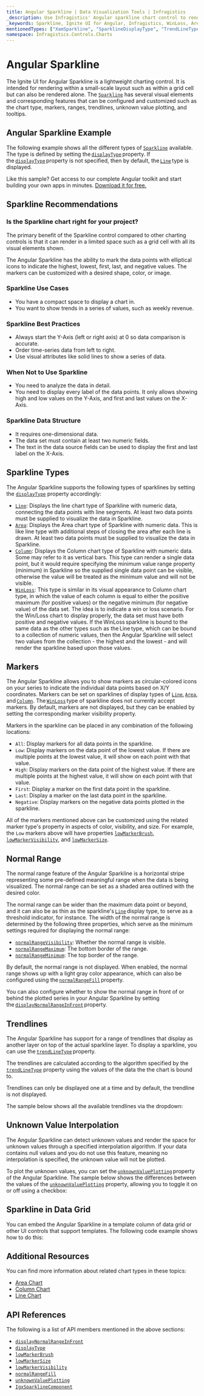 ```yaml
---
title: Angular Sparkline | Data Visualization Tools | Infragistics
_description: Use Infragistics' Angular sparkline chart control to render in a small scale layout such as a grid cell or stand alone. Learn about the Ignite UI for Angular sparkline chart configurable elements!
_keywords: Sparkline, Ignite UI for Angular, Infragistics, WinLoss, Area, Column
mentionedTypes: ["XamSparkline", "SparklineDisplayType", "TrendLineType"]
namespace: Infragistics.Controls.Charts
---
```


# Angular Sparkline

The Ignite UI for Angular Sparkline is a lightweight charting control. It is intended for rendering within a small-scale layout such as within a grid cell but can also be rendered alone. The [`Sparkline`]({environment:dvApiBaseUrl}/products/ignite-ui-angular/api/docs/typescript/latest/classes/igniteui_angular_excel.sparkline.html) has several visual elements and corresponding features that can be configured and customized such as the chart type, markers, ranges, trendlines, unknown value plotting, and tooltips.

## Angular Sparkline Example

The following example shows all the different types of [`Sparkline`]({environment:dvApiBaseUrl}/products/ignite-ui-angular/api/docs/typescript/latest/classes/igniteui_angular_excel.sparkline.html) available. The type is defined by setting the [`displayType`]({environment:dvApiBaseUrl}/products/ignite-ui-angular/api/docs/typescript/latest/classes/igniteui_angular_charts.igxsparklinecomponent.html#displayType) property. If the [`displayType`]({environment:dvApiBaseUrl}/products/ignite-ui-angular/api/docs/typescript/latest/classes/igniteui_angular_charts.igxsparklinecomponent.html#displayType) property is not specified, then by default, the [`Line`]({environment:dvApiBaseUrl}/products/ignite-ui-angular/api/docs/typescript/latest/enums/igniteui_angular_charts.sparklinedisplaytype.html#Line) type is displayed.

<code-view style="height: 450px" alt="Angular Sparkline Example"
           data-demos-base-url="{environment:dvDemosBaseUrl}"
                    iframe-src="{environment:dvDemosBaseUrl}/charts/sparkline/display-types"
                                                 github-src="charts/sparkline/display-types">
</code-view>


<div class="divider--half"></div>

Like this sample? Get access to our complete Angular toolkit and start building your own apps in minutes. <a href="{environment:infragisticsBaseUrl}/products/ignite-ui-angular/download">Download it for free.</a>

## Sparkline Recommendations

### Is the Sparkline chart right for your project?

The primary benefit of the Sparkline control compared to other charting controls is that it can render in a limited space such as a grid cell with all its visual elements shown.

The Angular Sparkline has the ability to mark the data points with elliptical icons to indicate the highest, lowest, first, last, and negative values. The markers can be customized with a desired shape, color, or image.

### Sparkline Use Cases

*   You have a compact space to display a chart in.
*   You want to show trends in a series of values, such as weekly revenue.

### Sparkline Best Practices

*   Always start the Y-Axis (left or right axis) at 0 so data comparison is accurate.
*   Order time-series data from left to right.
*   Use visual attributes like solid lines to show a series of data.

### When Not to Use Sparkline

*   You need to analyze the data in detail.
*   You need to display every label of the data points. It only allows showing high and low values on the Y-Axis, and first and last values on the X-Axis.

### Sparkline Data Structure

*   It requires one-dimensional data.
*   The data set must contain at least two numeric fields.
*   The text in the data source fields can be used to display the first and last label on the X-Axis.

## Sparkline Types

The Angular Sparkline supports the following types of sparklines by setting the [`displayType`]({environment:dvApiBaseUrl}/products/ignite-ui-angular/api/docs/typescript/latest/classes/igniteui_angular_charts.igxsparklinecomponent.html#displayType) property accordingly:

*   [`Line`]({environment:dvApiBaseUrl}/products/ignite-ui-angular/api/docs/typescript/latest/enums/igniteui_angular_charts.sparklinedisplaytype.html#Line):  Displays the line chart type of Sparkline with numeric data, connecting the data points with line segments. At least two data points must be supplied to visualize the data in Sparkline.
*   [`Area`]({environment:dvApiBaseUrl}/products/ignite-ui-angular/api/docs/typescript/latest/enums/igniteui_angular_charts.sparklinedisplaytype.html#Area): Displays the Area chart type of Sparkline with numeric data. This is like line type with additional steps of closing the area after each line is drawn. At least two data points must be supplied to visualize the data in Sparkline.
*   [`Column`]({environment:dvApiBaseUrl}/products/ignite-ui-angular/api/docs/typescript/latest/enums/igniteui_angular_charts.sparklinedisplaytype.html#Column): Displays the Column chart type of Sparkline with numeric data. Some may refer to it as vertical bars. This type can render a single data point, but it would require specifying the minimum value range property (minimum) in Sparkline so the supplied single data point can be visible, otherwise the value will be treated as the minimum value and will not be visible.
*   [`WinLoss`]({environment:dvApiBaseUrl}/products/ignite-ui-angular/api/docs/typescript/latest/enums/igniteui_angular_charts.sparklinedisplaytype.html#WinLoss): This type is similar in its visual appearance to Column chart type, in which the value of each column is equal to either the positive maximum (for positive values) or the negative minimum (for negative value) of the data set. The idea is to indicate a win or loss scenario. For the Win/Loss chart to display properly, the data set must have both positive and negative values. If the WinLoss sparkline is bound to the same data as the other types such as the Line type, which can be bound to a collection of numeric values, then the Angular Sparkline will select two values from the collection - the highest and the lowest - and will render the sparkline based upon those values.

<code-view style="height: 450px" alt="Angular Sparkline Example"
           data-demos-base-url="{environment:dvDemosBaseUrl}"
                    iframe-src="{environment:dvDemosBaseUrl}/charts/sparkline/display-types"
                                                 github-src="charts/sparkline/display-types">
</code-view>


<div class="divider--half"></div>

## Markers

The Angular Sparkline allows you to show markers as circular-colored icons on your series to indicate the individual data points based on X/Y coordinates. Markers can be set on sparklines of display types of [`Line`]({environment:dvApiBaseUrl}/products/ignite-ui-angular/api/docs/typescript/latest/enums/igniteui_angular_charts.sparklinedisplaytype.html#Line), [`Area`]({environment:dvApiBaseUrl}/products/ignite-ui-angular/api/docs/typescript/latest/enums/igniteui_angular_charts.sparklinedisplaytype.html#Area), and [`Column`]({environment:dvApiBaseUrl}/products/ignite-ui-angular/api/docs/typescript/latest/enums/igniteui_angular_charts.sparklinedisplaytype.html#Column). The [`WinLoss`]({environment:dvApiBaseUrl}/products/ignite-ui-angular/api/docs/typescript/latest/enums/igniteui_angular_charts.sparklinedisplaytype.html#WinLoss) type of sparkline does not currently accept markers. By default, markers are not displayed, but they can be enabled by setting the corresponding marker visibility property.

Markers in the sparkline can be placed in any combination of the following locations:

*   `All`: Display markers for all data points in the sparkline.
*   `Low`: Display markers on the data point of the lowest value. If there are multiple points at the lowest value, it will show on each point with that value.
*   `High`: Display markers on the data point of the highest value. If there are multiple points at the highest value, it will show on each point with that value.
*   `First`: Display a marker on the first data point in the sparkline.
*   `Last`: Display a marker on the last data point in the sparkline.
*   `Negative`: Display markers on the negative data points plotted in the sparkline.

All of the markers mentioned above can be customized using the related marker type's property in aspects of color, visibility, and size. For example, the `Low` markers above will have properties [`lowMarkerBrush`]({environment:dvApiBaseUrl}/products/ignite-ui-angular/api/docs/typescript/latest/classes/igniteui_angular_charts.igxsparklinecomponent.html#lowMarkerBrush), [`lowMarkerVisibility`]({environment:dvApiBaseUrl}/products/ignite-ui-angular/api/docs/typescript/latest/classes/igniteui_angular_charts.igxsparklinecomponent.html#lowMarkerVisibility), and [`lowMarkerSize`]({environment:dvApiBaseUrl}/products/ignite-ui-angular/api/docs/typescript/latest/classes/igniteui_angular_charts.igxsparklinecomponent.html#lowMarkerSize).

<code-view style="height: 300px" alt="Angular sparkline markers"
           data-demos-base-url="{environment:dvDemosBaseUrl}"
                    iframe-src="{environment:dvDemosBaseUrl}/charts/sparkline/markers"
                                                 github-src="charts/sparkline/markers">
</code-view>


<div class="divider--half"></div>

## Normal Range

The normal range feature of the Angular Sparkline is a horizontal stripe representing some pre-defined meaningful range when the data is being visualized. The normal range can be set as a shaded area outlined with the desired color.

The normal range can be wider than the maximum data point or beyond, and it can also be as thin as the sparkline's [`Line`]({environment:dvApiBaseUrl}/products/ignite-ui-angular/api/docs/typescript/latest/enums/igniteui_angular_charts.sparklinedisplaytype.html#Line) display type, to serve as a threshold indicator, for instance. The width of the normal range is determined by the following three properties, which serve as the minimum settings required for displaying the normal range:

*   [`normalRangeVisibility`]({environment:dvApiBaseUrl}/products/ignite-ui-angular/api/docs/typescript/latest/classes/igniteui_angular_charts.igxsparklinecomponent.html#normalRangeVisibility): Whether the normal range is visible.
*   [`normalRangeMaximum`]({environment:dvApiBaseUrl}/products/ignite-ui-angular/api/docs/typescript/latest/classes/igniteui_angular_charts.igxsparklinecomponent.html#normalRangeMaximum): The bottom border of the range.
*   [`normalRangeMinimum`]({environment:dvApiBaseUrl}/products/ignite-ui-angular/api/docs/typescript/latest/classes/igniteui_angular_charts.igxsparklinecomponent.html#normalRangeMinimum): The top border of the range.

By default, the normal range is not displayed. When enabled, the normal range shows up with a light gray color appearance, which can also be configured using the [`normalRangeFill`]({environment:dvApiBaseUrl}/products/ignite-ui-angular/api/docs/typescript/latest/classes/igniteui_angular_charts.igxsparklinecomponent.html#normalRangeFill) property.

You can also configure whether to show the normal range in front of or behind the plotted series in your Angular Sparkline by setting the [`displayNormalRangeInFront`]({environment:dvApiBaseUrl}/products/ignite-ui-angular/api/docs/typescript/latest/classes/igniteui_angular_charts.igxsparklinecomponent.html#displayNormalRangeInFront) property.

<code-view style="height: 300px" alt="Angular sparkline normal range"
           data-demos-base-url="{environment:dvDemosBaseUrl}"
                    iframe-src="{environment:dvDemosBaseUrl}/charts/sparkline/normal-range"
                                                 github-src="charts/sparkline/normal-range">
</code-view>


<div class="divider--half"></div>

## Trendlines

The Angular Sparkline has support for a range of trendlines that display as another layer on top of the actual sparkline layer. To display a sparkline, you can use the [`trendLineType`]({environment:dvApiBaseUrl}/products/ignite-ui-angular/api/docs/typescript/latest/classes/igniteui_angular_charts.igxsparklinecomponent.html#trendLineType) property.

The trendlines are calculated according to the algorithm specified by the [`trendLineType`]({environment:dvApiBaseUrl}/products/ignite-ui-angular/api/docs/typescript/latest/classes/igniteui_angular_charts.igxsparklinecomponent.html#trendLineType) property using the values of the data the the chart is bound to.

Trendlines can only be displayed one at a time and by default, the trendline is not displayed.

The sample below shows all the available trendlines via the dropdown:

<code-view style="height: 300px" alt="Angular sparkline trendlines"
           data-demos-base-url="{environment:dvDemosBaseUrl}"
                    iframe-src="{environment:dvDemosBaseUrl}/charts/sparkline/trendlines"
                                                 github-src="charts/sparkline/trendlines">
</code-view>


<div class="divider--half"></div>

## Unknown Value Interpolation

The Angular Sparkline can detect unknown values and render the space for unknown values through a specified interpolation algorithm. If your data contains null values and you do not use this feature, meaning no interpolation is specified, the unknown value will not be plotted.

To plot the unknown values, you can set the [`unknownValuePlotting`]({environment:dvApiBaseUrl}/products/ignite-ui-angular/api/docs/typescript/latest/classes/igniteui_angular_charts.igxsparklinecomponent.html#unknownValuePlotting) property of the Angular Sparkline. The sample below shows the differences between the values of the [`unknownValuePlotting`]({environment:dvApiBaseUrl}/products/ignite-ui-angular/api/docs/typescript/latest/classes/igniteui_angular_charts.igxsparklinecomponent.html#unknownValuePlotting) property, allowing you to toggle it on or off using a checkbox:

<code-view style="height: 300px" alt="Angular sparkline unknown values"
           data-demos-base-url="{environment:dvDemosBaseUrl}"
                    iframe-src="{environment:dvDemosBaseUrl}/charts/sparkline/unknown-values"
                                                 github-src="charts/sparkline/unknown-values">
</code-view>


<div class="divider--half"></div>

## Sparkline in Data Grid

You can embed the Angular Sparkline in a template column of data grid or other UI controls that support templates. The following code example shows how to do this:

<code-view style="height: 600px" alt="Angular sparkline grid"
           data-demos-base-url="{environment:dvDemosBaseUrl}"
                    iframe-src="{environment:dvDemosBaseUrl}/charts/sparkline/grid"
                                                 github-src="charts/sparkline/grid">
</code-view>


## Additional Resources

You can find more information about related chart types in these topics:

*   [Area Chart](area-chart.md)
*   [Column Chart](column-chart.md)
*   [Line Chart](line-chart.md)

## API References

The following is a list of API members mentioned in the above sections:

*   [`displayNormalRangeInFront`]({environment:dvApiBaseUrl}/products/ignite-ui-angular/api/docs/typescript/latest/classes/igniteui_angular_charts.igxsparklinecomponent.html#displayNormalRangeInFront)
*   [`displayType`]({environment:dvApiBaseUrl}/products/ignite-ui-angular/api/docs/typescript/latest/classes/igniteui_angular_charts.igxsparklinecomponent.html#displayType)
*   [`lowMarkerBrush`]({environment:dvApiBaseUrl}/products/ignite-ui-angular/api/docs/typescript/latest/classes/igniteui_angular_charts.igxsparklinecomponent.html#lowMarkerBrush)
*   [`lowMarkerSize`]({environment:dvApiBaseUrl}/products/ignite-ui-angular/api/docs/typescript/latest/classes/igniteui_angular_charts.igxsparklinecomponent.html#lowMarkerSize)
*   [`lowMarkerVisibility`]({environment:dvApiBaseUrl}/products/ignite-ui-angular/api/docs/typescript/latest/classes/igniteui_angular_charts.igxsparklinecomponent.html#lowMarkerVisibility)
*   [`normalRangeFill`]({environment:dvApiBaseUrl}/products/ignite-ui-angular/api/docs/typescript/latest/classes/igniteui_angular_charts.igxsparklinecomponent.html#normalRangeFill)
*   [`unknownValuePlotting`]({environment:dvApiBaseUrl}/products/ignite-ui-angular/api/docs/typescript/latest/classes/igniteui_angular_charts.igxsparklinecomponent.html#unknownValuePlotting)
*   [`IgxSparklineComponent`]({environment:dvApiBaseUrl}/products/ignite-ui-angular/api/docs/typescript/latest/classes/igniteui_angular_charts.igxsparklinecomponent.html)
